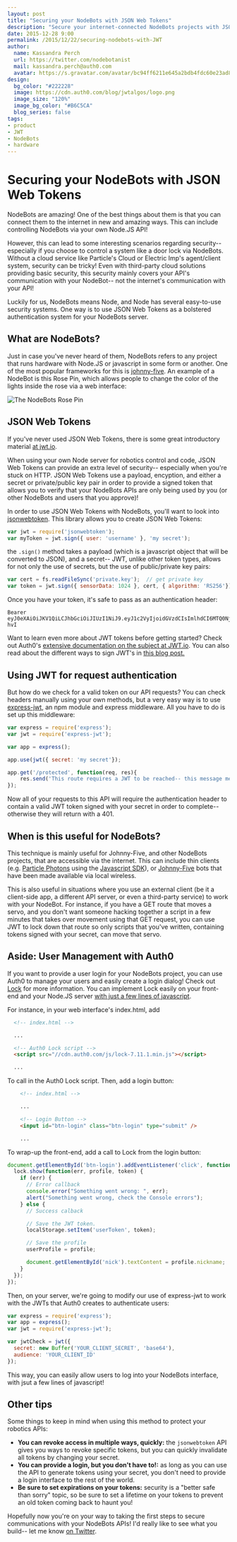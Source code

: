 ```yaml
---
layout: post
title: "Securing your NodeBots with JSON Web Tokens"
description: "Secure your internet-connected NodeBots projects with JSON Web Tokens."
date: 2015-12-28 9:00
permalink: /2015/12/22/securing-nodebots-with-JWT
author: 
  name: Kassandra Perch
  url: https://twitter.com/nodebotanist
  mail: kassandra.perch@auth0.com
  avatar: https://s.gravatar.com/avatar/bc94ff6211e645a2bdb4fdc60e23ad85.jpg?s=200
design:
  bg_color: "#222228"
  image: https://cdn.auth0.com/blog/jwtalgos/logo.png
  image_size: "120%"
  image_bg_color: "#B6C5CA"
  blog_series: false
tags: 
- product 
- JWT
- NodeBots
- hardware
---
```


# Securing your NodeBots with JSON Web Tokens

NodeBots are amazing! One of the best things about them is that you can connect them to the internet in new and amazing ways. This can include controlling NodeBots via your own Node.JS API! 

However, this can lead to some interesting scenarios regarding security-- especially if you choose to control a system like a door lock via NodeBots. Without a cloud service like Particle's Cloud or Electric Imp's agent/client system, security can be tricky! Even with third-party cloud solutions providing basic security, this security mainly covers your API's communication with your NodeBot-- not the internet's communication with your API!

Luckily for us, NodeBots means Node, and Node has several easy-to-use security systems. One way is to use JSON Web Tokens as a bolstered authentication system for your NodeBots server.

## What are NodeBots?

Just in case you've never heard of them, NodeBots refers to any project that runs hardware with Node.JS or javascript in some form or another. One of the most popular frameworks for this is [johnny-five](http://johnny-five.io). An example of a NodeBot is this Rose Pin, which allows people to change the color of the lights inside the rose via a web interface:

![The NodeBots Rose Pin](https://cdn.auth0.com/blog/nodebots)

## JSON Web Tokens

If you've never used JSON Web Tokens, there is some great introductory material [at jwt.io](https://jwt.io/introduction).

When using your own Node server for robotics control and code, JSON Web Tokens can provide an extra level of security-- especially when you're stuck on HTTP. JSON Web Tokens use a payload, encyption, and either a secret or private/public key pair in order to provide a signed token that allows you to verify that your NodeBots APIs are only being used by you (or other NodeBots and users that you approve)!

In order to use JSON Web Tokens with NodeBots, you'll want to look into [jsonwebtoken](https://www.npmjs.com/package/jsonwebtoken). This library allows you to create JSON Web Tokens:

```javascript
var jwt = require('jsonwebtoken');
var myToken = jwt.sign({ user: 'username' }, 'my secret');
```

the `.sign()` method takes a payload (which is a javascript object that will be converted to JSON), and a secret-- JWT, unlike other token types, allows for not only the use of secrets, but the use of public/private key pairs:

```javascript
var cert = fs.readFileSync('private.key');  // get private key
var token = jwt.sign({ sensorData: 1024 }, cert, { algorithm: 'RS256'});
```

Once you have your token, it's safe to pass as an authentication header:

```
Bearer eyJ0eXAiOiJKV1QiLCJhbGciOiJIUzI1NiJ9.eyJ1c2VyIjoidGVzdCIsImlhdCI6MTQ0NjUyNDM5NH0.NDlWo8qunNFJvU9GGTeniAfUxwV0z38LhgkN57m-hvI
```

Want to learn even more about JWT tokens before getting started? Check out Auth0's [extensive documentation on the subject at JWT.io](http://jwt.io). You can also read about the different ways to sign JWT's in [this blog post.](https://auth0.com/blog/2015/12/17/json-web-token-signing-algorithms-overview/)

## Using JWT for request authentication

But how do we check for a valid token on our API requests? You can check headers manually using your own methods, but a very easy way is to use [express-jwt](https://www.npmjs.com/package/express-jwt), an npm module and express middleware. All you have to do is set up this middleware:

```javascript
var express = require('express');
var jwt = require('express-jwt');

var app = express();

app.use(jwt({ secret: 'my secret'});

app.get('/protected', function(req, res){
	res.send('This route requires a JWT to be reached-- this message means you are authenticated!');
});
```

Now all of your requests to this API will require the authentication header to contain a valid JWT token signed with your secret in order to complete-- otherwise they will return with a 401. 

## When is this useful for NodeBots?

This technique is mainly useful for Johnny-Five, and other NodeBots projects, that are accessible via the internet. This can include thin clients (e.g. [Particle Photons](http://particle.io) using the [Javascript SDK](https://www.npmjs.com/package/spark)), or [Johnny-Five](http://johnny-five.io) bots that have been made available via local wireless.

This is also useful in situations where you use an external client (be it a client-side app, a different API server, or even a third-party service) to work with your NodeBot. For instance, if you have a GET route that moves a servo, and you don't want someone hacking together a script in a few minutes that takes over movement using that GET request, you can use JWT to lock down that route so only scripts that you've written, containing tokens signed with your secret, can move that servo.

## Aside: User Management with Auth0

If you want to provide a user login for your NodeBots project, you can use Auth0 to manage your users and easily create a login dialog! Check out [Lock](https://auth0.com/lock) for more information. You can implement Lock easily on your front-end and your Node.JS server [with just a few lines of javascript](https://auth0.com/docs/quickstart/spa/vanillajs/nodejs).

For instance, in your web interface's index.html, add

```html
  <!-- index.html -->

  ...

  <!-- Auth0 Lock script -->
  <script src="//cdn.auth0.com/js/lock-7.11.1.min.js"></script>

  ...
```

To call in the Auth0 Lock script. Then, add a login button:

```html
	<!-- index.html -->

	...

	<!-- Login Button -->
	<input id="btn-login" class="btn-login" type="submit" />

	...
```

To wrap-up the front-end, add a call to Lock from the login button:

```javascript
document.getElementById('btn-login').addEventListener('click', function() {
  lock.show(function(err, profile, token) {
    if (err) {
      // Error callback
      console.error("Something went wrong: ", err);
      alert("Something went wrong, check the Console errors");
    } else {
      // Success calback  

      // Save the JWT token.
      localStorage.setItem('userToken', token);

      // Save the profile
      userProfile = profile;

      document.getElementById('nick').textContent = profile.nickname;
    }
  });
});
```

Then, on your server, we're going to modify our use of express-jwt to work with the JWTs that Auth0 creates to authenticate users:

```javascript
var express = require('express');
var app = express();
var jwt = require('express-jwt');

var jwtCheck = jwt({
  secret: new Buffer('YOUR_CLIENT_SECRET', 'base64'),
  audience: 'YOUR_CLIENT_ID'
});
```

This way, you can easily allow users to log into your NodeBots interface, with jsut a few lines of javascript!

## Other tips

Some things to keep in mind when using this method to protect your robotics APIs:

* **You can revoke access in multiple ways, quickly:** the `jsonwebtoken` API gives you ways to revoke specific tokens, but you can quickly invalidate all tokens by changing your secret. 
* **You can provide a login, but you don't have to!:** as long as you can use the API to generate tokens using your secret, you don't need to provide a login interface to the rest of the world.
* **Be sure to set expirations on your tokens:** security is a "better safe than sorry" topic, so be sure to set a lifetime on your tokens to prevent an old token coming back to haunt you!

Hopefully now you're on your way to taking the first steps to secure communications with your NodeBots APIs! I'd really like to see what you build-- let me know [on Twitter](https://twitter.com/nodebotanist).
